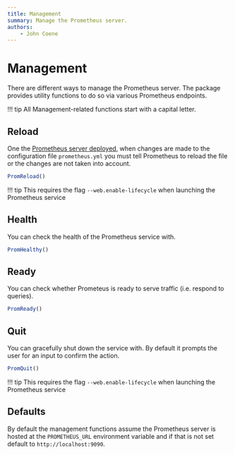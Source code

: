 ```yaml
---
title: Management
summary: Manage the Prometheus server.
authors:
    - John Coene
---
```


# Management

There are different ways to manage the Prometheus server. The package provides utility functions to do so via various Prometheus endpoints.

!!! tip
    All Management-related functions start with a capital letter.

## Reload

One the [Prometheus server deployed](/deploy/prometheus), when changes are made to the configuration file `prometheus.yml` you must tell Prometheus to reload the file or the changes are not taken into account.

```r
PromReload()
```

!!! tip 
    This requires the flag `--web.enable-lifecycle` when launching the Prometheus service

## Health

You can check the health of the Prometheus service with.

```r
PromHealthy()
```

## Ready

You can check whether Prometeus is ready to serve traffic (i.e. respond to queries).

```r
PromReady()
```

## Quit

You can gracefully shut down the service with. By default it prompts the user for an input to confirm the action.

```r
PromQuit()
```

!!! tip 
    This requires the flag `--web.enable-lifecycle` when launching the Prometheus service

## Defaults

By default the management functions assume the Prometheus server is hosted at the `PROMETHEUS_URL` environment variable and if that is not set default to `http://localhost:9090`.
